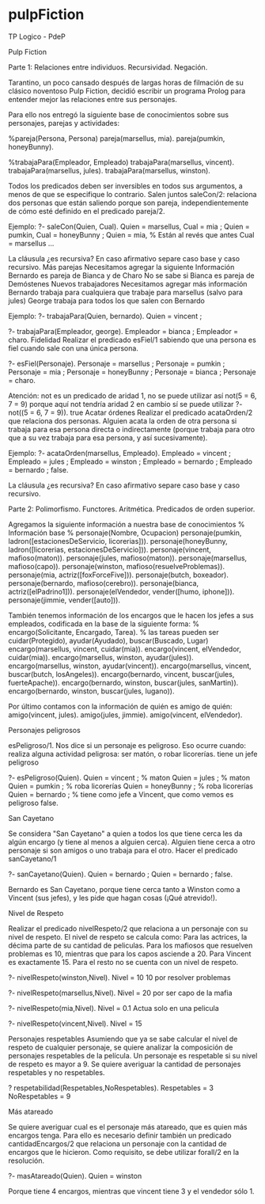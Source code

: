 # pulpFiction
TP Logico - PdeP

Pulp Fiction

Parte 1: Relaciones entre individuos. Recursividad. Negación. 

Tarantino, un poco cansado después de largas horas de filmación de su clásico noventoso Pulp Fiction, decidió escribir un programa Prolog para entender mejor las relaciones entre sus personajes. 

Para ello nos entregó la siguiente base de conocimientos sobre sus personajes, parejas y actividades:

%pareja(Persona, Persona)
pareja(marsellus, mia).
pareja(pumkin,    honeyBunny).

%trabajaPara(Empleador, Empleado)
trabajaPara(marsellus, vincent).
trabajaPara(marsellus, jules).
trabajaPara(marsellus, winston).

Todos los predicados deben ser inversibles en todos sus argumentos, a menos de que se especifique lo contrario.
Salen juntos
saleCon/2: relaciona dos personas que están saliendo porque son pareja, independientemente de cómo esté definido en el predicado pareja/2.

Ejemplo: 
?- saleCon(Quien, Cual).
Quien = marsellus,
Cual = mia ;
Quien = pumkin,
Cual = honeyBunny ;
Quien = mia, % Están al revés que antes
Cual = marsellus 
... 

La cláusula ¿es recursiva? En caso afirmativo separe caso base y caso recursivo.
Más parejas
Necesitamos agregar la siguiente Información
Bernardo es pareja de Bianca y de Charo
No se sabe si Bianca es pareja de Demóstenes
Nuevos trabajadores
Necesitamos agregar más información
Bernardo trabaja para cualquiera que trabaje para marsellus (salvo para jules) 
George trabaja para todos los que salen con Bernardo

Ejemplo: 
?- trabajaPara(Quien, bernardo).
Quien = vincent ;

?- trabajaPara(Empleador, george).
Empleador = bianca ;
Empleador = charo.
Fidelidad
Realizar el predicado esFiel/1 sabiendo que una persona es fiel cuando sale con una única persona. 

?- esFiel(Personaje).
Personaje = marsellus ;
Personaje = pumkin ;
Personaje = mia ;
Personaje = honeyBunny ;
Personaje = bianca ;
Personaje = charo.

Atención: not es un predicado de aridad 1, no se puede utilizar así
not(5 = 6, 7 = 9) porque aquí not tendría aridad 2
en cambio sí se puede utilizar 
?-  not((5 = 6, 7 = 9)).
true
Acatar órdenes
Realizar el predicado acataOrden/2 que relaciona dos personas. Alguien acata la orden de otra persona si trabaja para esa persona directa o indirectamente (porque trabaja para otro que a su vez trabaja para esa persona, y así sucesivamente).

Ejemplo:
?- acataOrden(marsellus, Empleado).
Empleado = vincent ;
Empleado = jules ;
Empleado = winston ;
Empleado = bernardo ;
Empleado = bernardo ;
false.

La cláusula ¿es recursiva? En caso afirmativo separe caso base y caso recursivo.




Parte 2: Polimorfismo. Functores. Aritmética. Predicados de orden superior.

Agregamos la siguiente información a nuestra base de conocimientos
% Información base
% personaje(Nombre, Ocupacion)
personaje(pumkin,     ladron([estacionesDeServicio, licorerias])).
personaje(honeyBunny, ladron([licorerias, estacionesDeServicio])).
personaje(vincent,    mafioso(maton)).
personaje(jules,      mafioso(maton)).
personaje(marsellus,  mafioso(capo)).
personaje(winston,    mafioso(resuelveProblemas)).
personaje(mia,        actriz([foxForceFive])).
personaje(butch,      boxeador).
personaje(bernardo,   mafioso(cerebro)).
personaje(bianca,     actriz([elPadrino1])).
personaje(elVendedor, vender([humo, iphone])).
personaje(jimmie,     vender([auto])).

También tenemos información de los encargos que le hacen los jefes a sus empleados, codificada en la base de la siguiente forma: 
% encargo(Solicitante, Encargado, Tarea). 
% las tareas pueden ser cuidar(Protegido), ayudar(Ayudado), buscar(Buscado, Lugar)
encargo(marsellus, vincent,   cuidar(mia)).
encargo(vincent,  elVendedor, cuidar(mia)).
encargo(marsellus, winston, ayudar(jules)).
encargo(marsellus, winston, ayudar(vincent)).
encargo(marsellus, vincent, buscar(butch, losAngeles)).
encargo(bernardo, vincent, buscar(jules, fuerteApache)).
encargo(bernardo, winston, buscar(jules, sanMartin)).
encargo(bernardo, winston, buscar(jules, lugano)).

Por último contamos con la información de quién es amigo de quién:
amigo(vincent, jules).
amigo(jules, jimmie).
amigo(vincent, elVendedor).

Personajes peligrosos

esPeligroso/1. Nos dice si un personaje es peligroso. Eso ocurre cuando:
realiza alguna actividad peligrosa: ser matón, o robar licorerías. 
tiene un jefe peligroso

?- esPeligroso(Quien).
Quien = vincent ;    % maton
Quien = jules ;      % maton
Quien = pumkin ;     % roba licorerías
Quien = honeyBunny ; % roba licorerías
Quien = bernardo ;   % tiene como jefe a Vincent, que como vemos es peligroso
false.

San Cayetano

Se considera "San Cayetano" a quien a todos los que tiene cerca les da algún encargo (y tiene al menos a alguien cerca).
Alguien tiene cerca a otro personaje si son amigos o uno trabaja para el otro. 
Hacer el predicado sanCayetano/1

?- sanCayetano(Quien).
Quien = bernardo ;
Quien = bernardo ;
false.

Bernardo es San Cayetano, porque tiene cerca tanto a Winston como a Vincent (sus jefes), y les pide que hagan cosas (¡Qué atrevido!).

Nivel de Respeto

Realizar el predicado nivelRespeto/2 que relaciona a un personaje con su nivel de respeto.
El nivel de respeto se calcula como:
Para las actrices, la décima parte de su cantidad de peliculas.
Para los mafiosos que resuelven problemas es 10, mientras que para los capos asciende a 20.
Para Vincent es exactamente 15.
Para el resto no se cuenta con un nivel de respeto.

?- nivelRespeto(winston,Nivel).
Nivel = 10
10 por resolver problemas 

?- nivelRespeto(marsellus,Nivel).
Nivel = 20
por ser capo de la mafia

?- nivelRespeto(mia,Nivel).
Nivel = 0.1
Actua solo en una pelicula

?- nivelRespeto(vincent,Nivel).
Nivel = 15

Personajes respetables
Asumiendo que ya se sabe calcular el nivel de respeto de cualquier personaje, se quiere analizar la composición de personajes respetables de la película. Un personaje es respetable si su nivel de respeto es mayor a 9.
Se quiere averiguar la cantidad de personajes respetables y no respetables.

? respetabilidad(Respetables,NoRespetables).
Respetables = 3
NoRespetables = 9

Más atareado

Se quiere averiguar cual es el personaje más atareado, que es quien más encargos tenga.
Para ello es necesario definir también un predicado cantidadEncargos/2 que relaciona un personaje con la cantidad de encargos que le hicieron.
Como requisito, se debe utilizar forall/2 en la resolución.

?- masAtareado(Quien).
Quien = winston

Porque tiene 4 encargos, mientras que vincent tiene 3 y el vendedor sólo 1.


